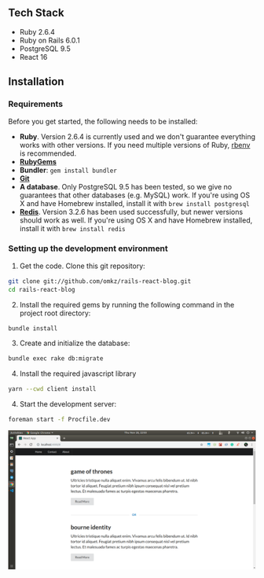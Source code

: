## Tech Stack

- Ruby 2.6.4  
- Ruby on Rails 6.0.1
- PostgreSQL 9.5
- React 16

## Installation

### Requirements

Before you get started, the following needs to be installed:
  * **Ruby**. Version 2.6.4 is currently used and we don't guarantee everything works with other versions. If you need multiple versions of Ruby, [rbenv](https://rbenv.org) is recommended.
  * [**RubyGems**](http://rubygems.org/)
  * **Bundler**: `gem install bundler`
  * [**Git**](http://help.github.com/git-installation-redirect)
  * **A database**. Only PostgreSQL 9.5 has been tested, so we give no guarantees that other databases (e.g. MySQL) work. If you're using OS X and have Homebrew installed, install it with `brew install postgresql`
  * [**Redis**](http://redis.io). Version 3.2.6 has been used successfully, but newer versions should work as well. If you're using OS X and have Homebrew installed, install it with `brew install redis`
  
### Setting up the development environment

1. Get the code. Clone this git repository:

  ```bash
  git clone git://github.com/omkz/rails-react-blog.git
  cd rails-react-blog
  ```

2. Install the required gems by running the following command in the project root directory:

  ```bash
  bundle install
  ```

3. Create and initialize the database:

  ```bash
  bundle exec rake db:migrate
  ```

4. Install the required javascript library

  ```bash
  yarn --cwd client install
  ```

4. Start the development server:

  ```bash
  foreman start -f Procfile.dev
  ```

![railsblog! Screenshot](https://raw.githubusercontent.com/omkz/rails-react-blog/master/public/screenshot.png)